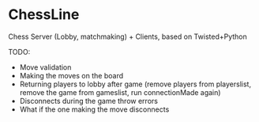 # ChessLine
Chess Server (Lobby, matchmaking) + Clients, based on Twisted+Python 

TODO:  
- Move validation  
- Making the moves on the board  
- Returning players to lobby after game (remove players from playerslist, remove the game from gameslist, run connectionMade again)
- Disconnects during the game throw errors
- What if the one making the move disconnects
